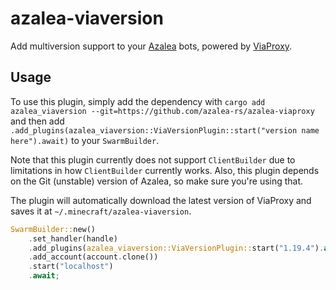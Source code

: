 # azalea-viaversion

Add multiversion support to your [Azalea](https://github.com/mat-1/azalea) bots, powered by [ViaProxy](https://github.com/ViaVersion/ViaProxy).

## Usage

To use this plugin, simply add the dependency with `cargo add azalea_viaversion --git=https://github.com/azalea-rs/azalea-viaproxy` and then add `.add_plugins(azalea_viaversion::ViaVersionPlugin::start("version name here").await)` to your `SwarmBuilder`.

Note that this plugin currently does not support `ClientBuilder` due to limitations in how `ClientBuilder` currently works.
Also, this plugin depends on the Git (unstable) version of Azalea, so make sure you're using that.

The plugin will automatically download the latest version of ViaProxy and saves it at `~/.minecraft/azalea-viaversion`.

```rs
SwarmBuilder::new()
    .set_handler(handle)
    .add_plugins(azalea_viaversion::ViaVersionPlugin::start("1.19.4").await)
    .add_account(account.clone())
    .start("localhost")
    .await;
```